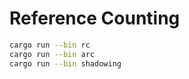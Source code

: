# Reference Counting

```bash
cargo run --bin rc
cargo run --bin arc
cargo run --bin shadowing
```

